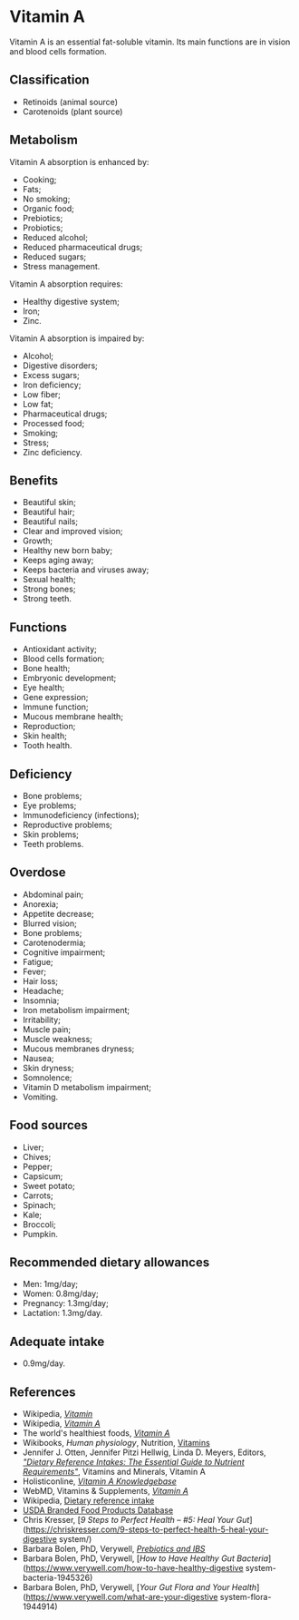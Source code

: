 # Vitamin A
Vitamin A is an essential fat-soluble vitamin. Its main functions are in vision and blood cells formation.

## Classification
- Retinoids (animal source)
- Carotenoids (plant source)

## Metabolism
Vitamin A absorption is enhanced by:
- Cooking;
- Fats;
- No smoking;
- Organic food;
- Prebiotics;
- Probiotics;
- Reduced alcohol;
- Reduced pharmaceutical drugs;
- Reduced sugars;
- Stress management.

Vitamin A absorption requires:
- Healthy digestive system;
- Iron;
- Zinc.

Vitamin A absorption is impaired by:
- Alcohol;
- Digestive disorders;
- Excess sugars;
- Iron deficiency;
- Low fiber;
- Low fat;
- Pharmaceutical drugs;
- Processed food;
- Smoking;
- Stress;
- Zinc deficiency.

## Benefits
- Beautiful skin;
- Beautiful hair;
- Beautiful nails;
- Clear and improved vision;
- Growth;
- Healthy new born baby;
- Keeps aging away;
- Keeps bacteria and viruses away;
- Sexual health;
- Strong bones;
- Strong teeth.

## Functions
- Antioxidant activity;
- Blood cells formation;
- Bone health;
- Embryonic development;
- Eye health;
- Gene expression;
- Immune function;
- Mucous membrane health;
- Reproduction;
- Skin health;
- Tooth health.

## Deficiency
- Bone problems;
- Eye problems;
- Immunodeficiency (infections);
- Reproductive problems;
- Skin problems;
- Teeth problems.

## Overdose
- Abdominal pain;
- Anorexia;
- Appetite decrease;
- Blurred vision;
- Bone problems;
- Carotenodermia;
- Cognitive impairment;
- Fatigue;
- Fever;
- Hair loss;
- Headache;
- Insomnia;
- Iron metabolism impairment;
- Irritability;
- Muscle pain;
- Muscle weakness;
- Mucous membranes dryness;
- Nausea;
- Skin dryness;
- Somnolence;
- Vitamin D metabolism impairment;
- Vomiting.

## Food sources
- Liver;
- Chives;
- Pepper;
- Capsicum;
- Sweet potato;
- Carrots;
- Spinach;
- Kale;
- Broccoli;
- Pumpkin.

## Recommended dietary allowances
- Men: 1mg/day;
- Women: 0.8mg/day;
- Pregnancy: 1.3mg/day;
- Lactation: 1.3mg/day.

## Adequate intake
- 0.9mg/day.

## References
- Wikipedia, [_Vitamin_](https://en.wikipedia.org/wiki/Vitamin)
- Wikipedia, [_Vitamin A_](https://en.wikipedia.org/wiki/Vitamin_A)
- The world's healthiest foods, [_Vitamin A_](http://www.whfoods.com/genpage.php?tname=nutrient&dbid=106)
- Wikibooks, _Human physiology_, Nutrition, [Vitamins](https://en.Wikibooks.org/wiki/Human_Physiology/Nutrition#Vitamins)
- Jennifer J. Otten, Jennifer Pitzi Hellwig, Linda D. Meyers, Editors, [_"Dietary Reference Intakes: The Essential Guide to Nutrient Requirements"_](https://www.amazon.com/Dietary-Reference-Intakes-Essential-Requirements/dp/0309157420), Vitamins and Minerals, Vitamin A
- Holisticonline, [_Vitamin A Knowledgebase_](http://1stholistic.com/Nutrition/vkb/kb_vit_a.htm)
- WebMD, Vitamins & Supplements, [_Vitamin A_](http://www.webmd.com/vitamins-supplements/ingredientmono-964-VITAMIN+A.aspx?activeIngredientId=964&activeIngredientName=VITAMIN+A&source=2)
- Wikipedia, [Dietary reference intake](https://en.wikipedia.org/wiki/Dietary_Reference_Intake#Vitamins_and_minerals)
- [USDA Branded Food Products Database](https://ndb.nal.usda.gov/ndb/nutrients/report/nutrientsfrm?max=1000&offset=0&totCount=0&nutrient1=320&nutrient2=&nutrient3=&subset=0&sort=c&measureby=g)
- Chris Kresser, [_9 Steps to Perfect Health – #5: Heal Your Gut_](https://chriskresser.com/9-steps-to-perfect-health-5-heal-your-digestive system/)
- Barbara Bolen, PhD, Verywell, [_Prebiotics and IBS_](https://www.verywell.com/prebiotics-and-ibs-1944748)
- Barbara Bolen, PhD, Verywell, [_How to Have Healthy Gut Bacteria_](https://www.verywell.com/how-to-have-healthy-digestive system-bacteria-1945326)
- Barbara Bolen, PhD, Verywell, [_Your Gut Flora and Your Health_](https://www.verywell.com/what-are-your-digestive system-flora-1944914)